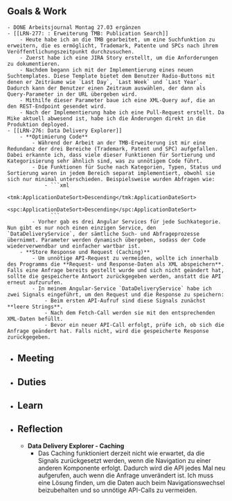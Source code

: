 ## Goals & Work
	- DONE Arbeitsjournal Montag 27.03 ergänzen
	- [[LRN-277: : Erweiterung TMB: Publication Search]]
		- Heute habe ich an die TMB gearbeitet, um eine Suchfunktion zu erweitern, die es ermöglicht, Trademark, Patente und SPCs nach ihrem Veröffentlichungszeitpunkt durchzusuchen.
		- Zuerst habe ich eine JIRA Story erstellt, um die Anforderungen zu dokumentieren.
		- Nachdem begann ich mit der Implementierung eines neuen Suchtemplates. Diese Template bietet dem Benutzer Radio-Buttons mit denen er Zeiträume wie `Last Day`, `Last Week` und `Last Year`. Dadurch kann der Benutzer einen Zeitraum auswählen, der dann als Query-Parameter in der URL übergeben wird.
		- Mithilfe dieser Parameter baue ich eine XML-Query auf, die an den REST-Endpoint gesendet wird.
		- Nach der Implementierung habe ich eine Pull-Request erstellt. Da Mike aktuell abwesend ist, habe ich die Änderungen direkt in die Produktion deployed.
	- [[LRN-276: Data Delivery Explorer]]
		- **Optimierung Code**
			- Während der Arbeit an der TMB-Erweiterung ist mir eine Redundanz der drei Bereiche (Trademark, Patent und SPC) aufgefallen. Dabei erkannte ich, dass viele dieser Funktionen für Sortierung und Kategorisierung sehr ähnlich sind, was zu unnötigem Code führt.
			- Die Funktionen für Suche nach Kategorien, Typen, Status und Sortierung waren in jedem Bereich separat implementiert, obwohl sie sich nur minimal unterschieden. Beispielsweise wurden Abfragen wie:
				- ```xml
				  <tmk:ApplicationDateSort>Descending</tmk:ApplicationDateSort>
				  <spc:ApplicationDateSort>Descending</spc:ApplicationDateSort>
				  ```
			- Vorher gab es drei Angular Services für jede Suchkategorie. Nun gibt es nur noch einen einzigen Service, den `DataDeliveryService`, der sämtliche Such- und Abfrageprozesse übernimmt. Parameter werden dynamisch übergeben, sodass der Code wiederverwendbar und einfacher wartbar ist.
		- **Store Response und Request (Caching)**
			- Um unnötige API-Request zu vermeiden, wollte ich innerhalb des Programms die **Request- und Response-Daten als XML abspeichern**. Falls eine Anfrage bereits gestellt wurde und sich nicht geändert hat, sollte die gespeicherte Antwort zurückgegeben werden, anstatt die API erneut aufzurufen.
			- In meinem Angular-Service `DataDeliveryService` habe ich zwei Signals eingeführt, um den Request und die Response zu speichern:
				- Beim ersten API-Aufruf sind diese Signals zunächst **leere Strings**.
				- Nach dem Fetch-Call werden sie mit den entsprechenden XML-Daten befüllt.
				- Bevor ein neuer API-Call erfolgt, prüfe ich, ob sich die Anfrage geändert hat. Falls nicht, wird die gespeicherte Response zurückgegeben.
- ## Meeting
- ## Duties
- ## Learn
- ## Reflection
	- **Data Delivery Explorer - Caching**
		- Das Caching funktioniert derzeit nicht wie erwartet, da die Signals zurückgesetzt werden, wenn die Navigation zu einer anderen Komponente erfolgt. Dadurch wird die API jedes Mal neu aufgerufen, auch wenn die Anfrage unverändert ist. Ich muss eine Lösung finden, um die Daten auch beim Navigationswechsel beizubehalten und so unnötige API-Calls zu vermeiden.